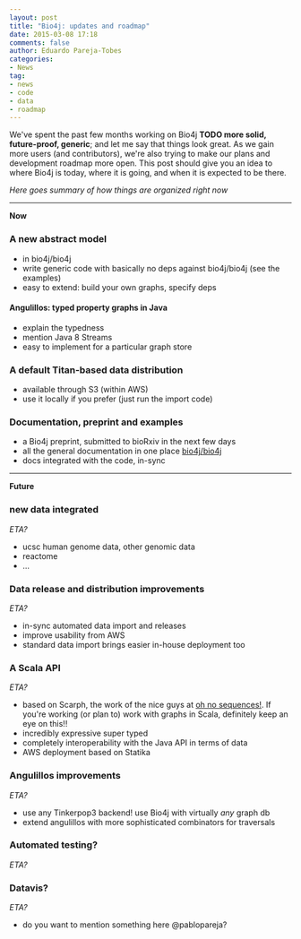 ```yaml
---
layout: post
title: "Bio4j: updates and roadmap"
date: 2015-03-08 17:18
comments: false
author: Eduardo Pareja-Tobes
categories:
- News
tag:
- news
- code
- data
- roadmap
---
```


We've spent the past few months working on Bio4j **TODO more solid, future-proof, generic**; and let me say that things look great. As we gain more users (and contributors), we're also trying to make our plans and development roadmap more open. This post should give you an idea to where Bio4j is today, where it is going, and when it is expected to be there.

_Here goes summary of how things are organized right now_

----
**Now**

### A new abstract model

- in bio4j/bio4j
- write generic code with basically no deps against bio4j/bio4j (see the examples)
- easy to extend: build your own graphs, specify deps

#### Angulillos: typed property graphs in Java

- explain the typedness
- mention Java 8 Streams
- easy to implement for a particular graph store

### A default Titan-based data distribution

- available through S3 (within AWS)
- use it locally if you prefer (just run the import code)

### Documentation, preprint and examples

- a Bio4j preprint, submitted to bioRxiv in the next few days
- all the general documentation in one place [bio4j/bio4j](https://github.com/bio4j/bio4j)
- docs integrated with the code, in-sync

----
**Future**

### new data integrated

*ETA?*

- ucsc human genome data, other genomic data
- reactome
- ...

### Data release and distribution improvements

*ETA?*

- in-sync automated data import and releases
- improve usability from AWS
- standard data import brings easier in-house deployment too

### A Scala API

*ETA?*

- based on Scarph, the work of the nice guys at [oh no sequences!](http://ohnosequences.com). If you're working (or plan to) work with graphs in Scala, definitely keep an eye on this!!
- incredibly expressive super typed
- completely interoperability with the Java API in terms of data
- AWS deployment based on Statika

### Angulillos improvements

*ETA?*

- use any Tinkerpop3 backend! use Bio4j with virtually _any_ graph db
- extend angulillos with more sophisticated combinators for traversals

### Automated testing?

*ETA?*

### Datavis?

*ETA?*

- do you want to mention something here @pablopareja?

